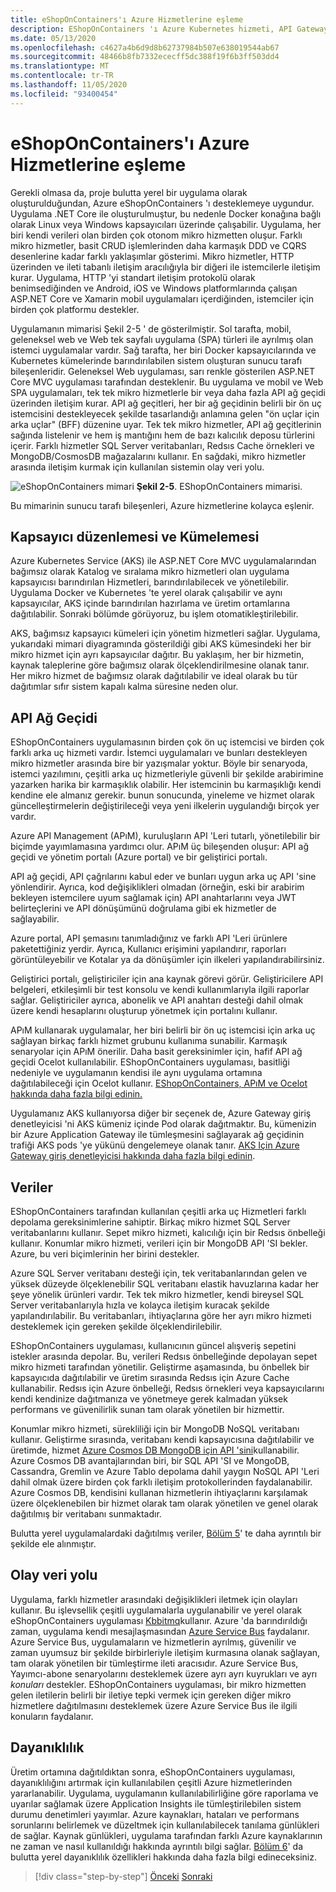 ```yaml
---
title: eShopOnContainers'ı Azure Hizmetlerine eşleme
description: EShopOnContainers 'ı Azure Kubernetes hizmeti, API Gateway ve Azure Service Bus gibi Azure hizmetleriyle eşleme.
ms.date: 05/13/2020
ms.openlocfilehash: c4627a4b6d9d8b62737984b507e638019544ab67
ms.sourcegitcommit: 48466b8fb7332ececff5dc388f19f6b3ff503dd4
ms.translationtype: MT
ms.contentlocale: tr-TR
ms.lasthandoff: 11/05/2020
ms.locfileid: "93400454"
---
```

# <a name="mapping-eshoponcontainers-to-azure-services"></a>eShopOnContainers'ı Azure Hizmetlerine eşleme

Gerekli olmasa da, proje bulutta yerel bir uygulama olarak oluşturulduğundan, Azure eShopOnContainers 'ı desteklemeye uygundur. Uygulama .NET Core ile oluşturulmuştur, bu nedenle Docker konağına bağlı olarak Linux veya Windows kapsayıcıları üzerinde çalışabilir. Uygulama, her biri kendi verileri olan birden çok otonom mikro hizmetten oluşur. Farklı mikro hizmetler, basit CRUD işlemlerinden daha karmaşık DDD ve CQRS desenlerine kadar farklı yaklaşımlar gösterimi. Mikro hizmetler, HTTP üzerinden ve ileti tabanlı iletişim aracılığıyla bir diğeri ile istemcilerle iletişim kurar. Uygulama, HTTP 'yi standart iletişim protokolü olarak benimsediğinden ve Android, iOS ve Windows platformlarında çalışan ASP.NET Core ve Xamarin mobil uygulamaları içerdiğinden, istemciler için birden çok platformu destekler.

Uygulamanın mimarisi Şekil 2-5 ' de gösterilmiştir. Sol tarafta, mobil, geleneksel web ve Web tek sayfalı uygulama (SPA) türleri ile ayrılmış olan istemci uygulamalar vardır. Sağ tarafta, her biri Docker kapsayıcılarında ve Kubernetes kümelerinde barındırılabilen sistem oluşturan sunucu tarafı bileşenleridir. Geleneksel Web uygulaması, sarı renkle gösterilen ASP.NET Core MVC uygulaması tarafından desteklenir. Bu uygulama ve mobil ve Web SPA uygulamaları, tek tek mikro hizmetlerle bir veya daha fazla API ağ geçidi üzerinden iletişim kurar. API ağ geçitleri, her bir ağ geçidinin belirli bir ön uç istemcisini destekleyecek şekilde tasarlandığı anlamına gelen "ön uçlar için arka uçlar" (BFF) düzenine uyar. Tek tek mikro hizmetler, API ağ geçitlerinin sağında listelenir ve hem iş mantığını hem de bazı kalıcılık deposu türlerini içerir. Farklı hizmetler SQL Server veritabanları, Redsıs Cache örnekleri ve MongoDB/CosmosDB mağazalarını kullanır. En sağdaki, mikro hizmetler arasında iletişim kurmak için kullanılan sistemin olay veri yolu.

![eShopOnContainers mimari ](./media/eshoponcontainers-architecture.png)
 **Şekil 2-5**. EShopOnContainers mimarisi.

Bu mimarinin sunucu tarafı bileşenleri, Azure hizmetlerine kolayca eşlenir.

## <a name="container-orchestration-and-clustering"></a>Kapsayıcı düzenlemesi ve Kümelemesi

Azure Kubernetes Service (AKS) ile ASP.NET Core MVC uygulamalarından bağımsız olarak Katalog ve sıralama mikro hizmetleri olan uygulama kapsayıcısı barındırılan Hizmetleri, barındırılabilecek ve yönetilebilir. Uygulama Docker ve Kubernetes 'te yerel olarak çalışabilir ve aynı kapsayıcılar, AKS içinde barındırılan hazırlama ve üretim ortamlarına dağıtılabilir. Sonraki bölümde görüyoruz, bu işlem otomatikleştirilebilir.

AKS, bağımsız kapsayıcı kümeleri için yönetim hizmetleri sağlar. Uygulama, yukarıdaki mimari diyagramında gösterildiği gibi AKS kümesindeki her bir mikro hizmet için ayrı kapsayıcılar dağıtır. Bu yaklaşım, her bir hizmetin, kaynak taleplerine göre bağımsız olarak ölçeklendirilmesine olanak tanır. Her mikro hizmet de bağımsız olarak dağıtılabilir ve ideal olarak bu tür dağıtımlar sıfır sistem kapalı kalma süresine neden olur.

## <a name="api-gateway"></a>API Ağ Geçidi

EShopOnContainers uygulamasının birden çok ön uç istemcisi ve birden çok farklı arka uç hizmeti vardır. İstemci uygulamaları ve bunları destekleyen mikro hizmetler arasında bire bir yazışmalar yoktur. Böyle bir senaryoda, istemci yazılımını, çeşitli arka uç hizmetleriyle güvenli bir şekilde arabirimine yazarken harika bir karmaşıklık olabilir. Her istemcinin bu karmaşıklığı kendi kendine ele almanız gerekir. bunun sonucunda, yineleme ve hizmet olarak güncelleştirmelerin değiştirileceği veya yeni ilkelerin uygulandığı birçok yer vardır.

Azure API Management (APıM), kuruluşların API 'Leri tutarlı, yönetilebilir bir biçimde yayımlamasına yardımcı olur. APıM üç bileşenden oluşur: API ağ geçidi ve yönetim portalı (Azure portal) ve bir geliştirici portalı.

API ağ geçidi, API çağrılarını kabul eder ve bunları uygun arka uç API 'sine yönlendirir. Ayrıca, kod değişiklikleri olmadan (örneğin, eski bir arabirim bekleyen istemcilere uyum sağlamak için) API anahtarlarını veya JWT belirteçlerini ve API dönüşümünü doğrulama gibi ek hizmetler de sağlayabilir.

Azure portal, API şemasını tanımladığınız ve farklı API 'Leri ürünlere paketettiğiniz yerdir. Ayrıca, Kullanıcı erişimini yapılandırır, raporları görüntüleyebilir ve Kotalar ya da dönüşümler için ilkeleri yapılandırabilirsiniz.

Geliştirici portalı, geliştiriciler için ana kaynak görevi görür. Geliştiricilere API belgeleri, etkileşimli bir test konsolu ve kendi kullanımlarıyla ilgili raporlar sağlar. Geliştiriciler ayrıca, abonelik ve API anahtarı desteği dahil olmak üzere kendi hesaplarını oluşturup yönetmek için portalını kullanır.

APıM kullanarak uygulamalar, her biri belirli bir ön uç istemcisi için arka uç sağlayan birkaç farklı hizmet grubunu kullanıma sunabilir. Karmaşık senaryolar için APıM önerilir. Daha basit gereksinimler için, hafif API ağ geçidi Ocelot kullanılabilir. EShopOnContainers uygulaması, basitliği nedeniyle ve uygulamanın kendisi ile aynı uygulama ortamına dağıtılabileceği için Ocelot kullanır. [EShopOnContainers, APıM ve Ocelot hakkında daha fazla bilgi edinin.](../microservices/architect-microservice-container-applications/direct-client-to-microservice-communication-versus-the-api-gateway-pattern.md#azure-api-management)

Uygulamanız AKS kullanıyorsa diğer bir seçenek de, Azure Gateway giriş denetleyicisi 'ni AKS kümeniz içinde Pod olarak dağıtmaktır. Bu, kümenizin bir Azure Application Gateway ile tümleşmesini sağlayarak ağ geçidinin trafiği AKS pods 'ye yükünü dengelemeye olanak tanır. [AKS Için Azure Gateway giriş denetleyicisi hakkında daha fazla bilgi edinin](https://github.com/Azure/application-gateway-kubernetes-ingress).

## <a name="data"></a>Veriler

EShopOnContainers tarafından kullanılan çeşitli arka uç Hizmetleri farklı depolama gereksinimlerine sahiptir. Birkaç mikro hizmet SQL Server veritabanlarını kullanır. Sepet mikro hizmeti, kalıcılığı için bir Redsıs önbelleği kullanır. Konumlar mikro hizmeti, verileri için bir MongoDB API 'SI bekler. Azure, bu veri biçimlerinin her birini destekler.

Azure SQL Server veritabanı desteği için, tek veritabanlarından gelen ve yüksek düzeyde ölçeklenebilir SQL veritabanı elastik havuzlarına kadar her şeye yönelik ürünleri vardır. Tek tek mikro hizmetler, kendi bireysel SQL Server veritabanlarıyla hızla ve kolayca iletişim kuracak şekilde yapılandırılabilir. Bu veritabanları, ihtiyaçlarına göre her ayrı mikro hizmeti desteklemek için gereken şekilde ölçeklendirilebilir.

EShopOnContainers uygulaması, kullanıcının güncel alışveriş sepetini istekler arasında depolar. Bu, verileri Redsıs önbelleğinde depolayan sepet mikro hizmeti tarafından yönetilir. Geliştirme aşamasında, bu önbellek bir kapsayıcıda dağıtılabilir ve üretim sırasında Redsıs için Azure Cache kullanabilir. Redsıs için Azure önbelleği, Redsıs örnekleri veya kapsayıcılarını kendi kendinize dağıtmanıza ve yönetmeye gerek kalmadan yüksek performans ve güvenilirlik sunan tam olarak yönetilen bir hizmettir.

Konumlar mikro hizmeti, sürekliliği için bir MongoDB NoSQL veritabanı kullanır. Geliştirme sırasında, veritabanı kendi kapsayıcısına dağıtılabilir ve üretimde, hizmet [Azure Cosmos DB MongoDB için API 'sini](/azure/cosmos-db/mongodb-introduction)kullanabilir. Azure Cosmos DB avantajlarından biri, bir SQL API 'SI ve MongoDB, Cassandra, Gremlin ve Azure Tablo depolama dahil yaygın NoSQL API 'Leri dahil olmak üzere birden çok farklı iletişim protokollerinden faydalanabilir. Azure Cosmos DB, kendisini kullanan hizmetlerin ihtiyaçlarını karşılamak üzere ölçeklenebilen bir hizmet olarak tam olarak yönetilen ve genel olarak dağıtılmış bir veritabanı sunmaktadır.

Bulutta yerel uygulamalardaki dağıtılmış veriler, [Bölüm 5](distributed-data.md)' te daha ayrıntılı bir şekilde ele alınmıştır.

## <a name="event-bus"></a>Olay veri yolu

Uygulama, farklı hizmetler arasındaki değişiklikleri iletmek için olayları kullanır. Bu işlevsellik çeşitli uygulamalarla uygulanabilir ve yerel olarak eShopOnContainers uygulaması [Kbbitmq](https://www.rabbitmq.com/)kullanır. Azure 'da barındırıldığı zaman, uygulama kendi mesajlaşmasından [Azure Service Bus](/azure/service-bus/) faydalanır. Azure Service Bus, uygulamaların ve hizmetlerin ayrılmış, güvenilir ve zaman uyumsuz bir şekilde birbirleriyle iletişim kurmasına olanak sağlayan, tam olarak yönetilen bir tümleştirme ileti aracısıdır. Azure Service Bus, Yayımcı-abone senaryolarını desteklemek üzere ayrı ayrı kuyrukları ve ayrı *konuları* destekler. EShopOnContainers uygulaması, bir mikro hizmetten gelen iletilerin belirli bir iletiye tepki vermek için gereken diğer mikro hizmetlere dağıtılmasını desteklemek üzere Azure Service Bus ile ilgili konuların faydalanır.

## <a name="resiliency"></a>Dayanıklılık

Üretim ortamına dağıtıldıktan sonra, eShopOnContainers uygulaması, dayanıklılığını artırmak için kullanılabilen çeşitli Azure hizmetlerinden yararlanabilir. Uygulama, uygulamanın kullanılabilirliğine göre raporlama ve uyarılar sağlamak üzere Application Insights ile tümleştirilebilen sistem durumu denetimleri yayımlar. Azure kaynakları, hataları ve performans sorunlarını belirlemek ve düzeltmek için kullanılabilecek tanılama günlükleri de sağlar. Kaynak günlükleri, uygulama tarafından farklı Azure kaynaklarının ne zaman ve nasıl kullanıldığı hakkında ayrıntılı bilgi sağlar. [Bölüm 6](resiliency.md)' da bulutta yerel dayanıklılık özellikleri hakkında daha fazla bilgi edineceksiniz.

>[!div class="step-by-step"]
>[Önceki](introduce-eshoponcontainers-reference-app.md) 
> [Sonraki](deploy-eshoponcontainers-azure.md)
